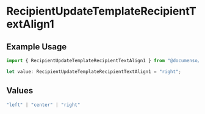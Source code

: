 # RecipientUpdateTemplateRecipientTextAlign1

## Example Usage

```typescript
import { RecipientUpdateTemplateRecipientTextAlign1 } from "@documenso/sdk-typescript/models/operations";

let value: RecipientUpdateTemplateRecipientTextAlign1 = "right";
```

## Values

```typescript
"left" | "center" | "right"
```